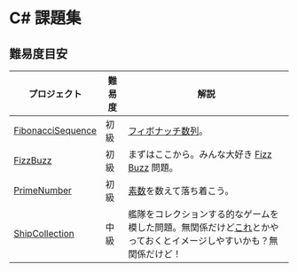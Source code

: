 # C# 課題集

## 難易度目安

| プロジェクト | 難易度 | 解説 |
| ---- | ---- | ---- |
| [FibonacciSequence](src/FibonacciSequence) |  初級  | [フィボナッチ数列](https://ja.wikipedia.org/wiki/%E3%83%95%E3%82%A3%E3%83%9C%E3%83%8A%E3%83%83%E3%83%81%E6%95%B0)。 |
| [FizzBuzz](scr/FizzBuzz) |  初級  | まずはここから。みんな大好き [Fizz Buzz](https://ja.wikipedia.org/wiki/Fizz_Buzz) 問題。 |
| [PrimeNumber](src\PrimeNumber) |  初級  | [素数](https://ja.wikipedia.org/wiki/%E7%B4%A0%E6%95%B0)を数えて落ち着こう。 |
| [ShipCollection](scr/ShipCollection) |  中級  | 艦隊をコレクションする的なゲームを模した問題。無関係だけど[これ](http://games.dmm.com/detail/kancolle/)とかやっておくとイメージしやすいかも？無関係だけど！ |

